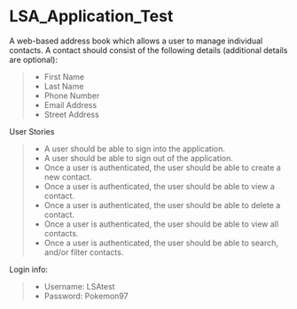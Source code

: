 # LSA_Application_Test
A web-based address book which allows a user to manage individual contacts.
    A contact should consist of the following details (additional details are optional):
> - First Name
> - Last Name
> - Phone Number
> - Email Address
> - Street Address

User Stories
> -   A user should be able to sign into the application.
> -   A user should be able to sign out of the application.
> -   Once a user is authenticated, the user should be able to create a new contact.
> -   Once a user is authenticated, the user should be able to view a contact.
> -   Once a user is authenticated, the user should be able to delete a contact.
> -   Once a user is authenticated, the user should be able to view all contacts.
> -   Once a user is authenticated, the user should be able to search, and/or filter contacts.

Login info:
> -  Username: LSAtest
> -  Password: Pokemon97
